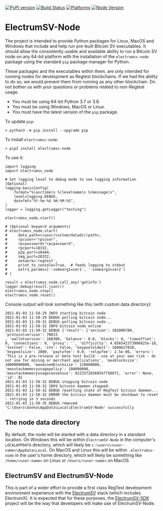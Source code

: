 [![PyPI version](https://badge.fury.io/py/electrumsv-node.svg)](https://badge.fury.io/py/electrumsv-node) 
[![Build Status](https://dev.azure.com/electrumsv/ElectrumSV/_apis/build/status/electrumsv.electrumsv-node?branchName=master)](https://dev.azure.com/electrumsv/ElectrumSV/_build/latest?definitionId=5&branchName=master)
[![Platforms](https://img.shields.io/badge/platforms-linux%20%7C%20windows%20%7C%20macos-blue)](https://img.shields.io/badge/platforms-linux%20%7C%20windows%20%7C%20macos-blue)
[![Node Version](https://img.shields.io/badge/node_version-v1.0.7-brown)](https://img.shields.io/badge/platforms-linux%20%7C%20windows%20%7C%20macos-blue)

# ElectrumSV-Node

The project is intended to provide Python packages for Linux, MacOS and Windows that include and
help run pre-built Bitcoin SV executables. It should allow the consistently usable and available
ability to run a Bitcoin SV node on any 64-bit platform with the installation of the
`electrumsv-node` package using the standard `pip` package manager for Python.

These packages and the executables within them, are only intended for running nodes for development
as Regtest blockchains. If we had the ability to do so, we would prevent them from running as any
other blockchain. Do not bother us with your questions or problems related to non-Regtest usage.

* You must be using 64-bit Python 3.7 or 3.8.
* You must be using Windows, MacOS or Linux.
* You must have the latest version of the `pip` package.

To update `pip`:

    > python3 -m pip install --upgrade pip

To install `electrumsv-node`:

    > pip3 install electrumsv-node

To use it:

    import logging
    import electrumsv_node
    
    # Set logging level to debug mode to see logging information (Optional)
    logging.basicConfig(
        format="%(asctime)s %(levelname)s %(message)s",
        level=logging.DEBUG,
        datefmt="%Y-%m-%d %H-%M-%S",
    )
    logger = logging.getLogger("testing")
    
    electrumsv_node.start()
    
    # (Optional keyword arguments)
    # electrumsv_node.start(
    #     data_path=</your/custom/datadir/path>,
    #     rpcuser="rpcuser",
    #     rpcpassword="rpcpassword",
    #     rpcport=18332,
    #     p2p_port=18444,
    #     zmq_port=28332,
    #     network='regtest',
    #     print_to_console=True,  # feeds logging to stdout
    #     extra_params=['-somearg1=var1', '-somearg2=var2']
    # )
    
    result = electrumsv_node.call_any('getinfo')
    logger.debug(result.json())
    electrumsv_node.stop()
    electrumsv_node.reset()


Console output will look something like this (with custom data directory):

    2021-01-03 11-50-29 INFO starting bitcoin node
    2021-01-03 11-50-29 DEBUG polling bitcoin node...
    2021-01-03 11-50-31 DEBUG polling bitcoin node...
    2021-01-03 11-50-32 INFO bitcoin node online
    2021-01-03 11-50-32 DEBUG {'result': {'version': 101000700, 'protocolversion': 70015
    , 'walletversion': 160300, 'balance': 0.0, 'blocks': 0, 'timeoffset': 0, 'connections': 0, 'proxy': '', 'difficulty': 4.656542373906925e-10, 'testnet': False, 'stn': False, 'keypoololdest': 1609627830, 'keypoolsize': 2000, 'paytxfee': 0.0, 'relayfee': 2.5e-06, 'errors': 'This is a pre-release or beta test build - use at your own risk - do not use for mining or merchant applications', 'maxblocksize': 10000000000, 'maxminedblocksize': 128000000, 'maxstackmemoryusagepolicy': 100000000, 'maxstackmemoryusageconsensus': 9223372036854775807}, 'error': None, 'id': 0}
    2021-01-03 11-50-32 DEBUG stopping bitcoin node
    2021-01-03 11-50-32 INFO bitcoin daemon stopped.
    2021-01-03 11-50-32 DEBUG resetting state of RegTest bitcoin daemon...
    2021-01-03 11-50-32 ERROR the bitcoin daemon must be shutdown to reset - retrying in 3 seconds
    2021-01-03 11-50-35 DEBUG removed 'C:\Users\donha\AppData\Local\ElectrumSV-Node' successfully

## The node data directory

By default, the node will be started with a data directory in a standard location. On Windows this
will be within `ElectrumSV-Node` in the computer's `LOCALAPPDATA` directory, which will likely be
`c:\users\<user-name>\AppData\Local`. On MacOS and Linux this will be within `.electrumsv-node` in
the user's home directory, which will likely be something like `/home/<user-name>` on Linux or
`/Users/<user-name>` on MacOS.

## ElectrumSV and ElectrumSV-Node

This is part of a wider effort to provide a first class RegTest development environment
experience with the [ElectrumSV](https://github.com/electrumsv/electrumsv) stack (which includes
ElectrumX). It is expected that for these purposes, the
[ElectrumSV-SDK](https://github.com/electrumsv/electrumsv-sdk) project will be the way that
developers will make use of ElectrumSV-Node.
